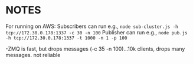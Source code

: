 # NOTES
For running on AWS: 
Subscribers can run e.g., `node sub-cluster.js -h tcp://172.30.0.178:1337 -c 30 -n 100`
Publisher can run e.g., `node pub.js -h tcp://172.30.0.178:1337 -t 1000 -n 1 -p 100`

-ZMQ is fast, but drops messages (-c 35 -n 100)...10k clients, drops many messages. not reliable
